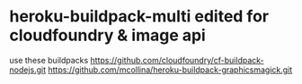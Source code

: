 # heroku-buildpack-multi edited for cloudfoundry & image api


use these buildpacks
https://github.com/cloudfoundry/cf-buildpack-nodejs.git
https://github.com/mcollina/heroku-buildpack-graphicsmagick.git

